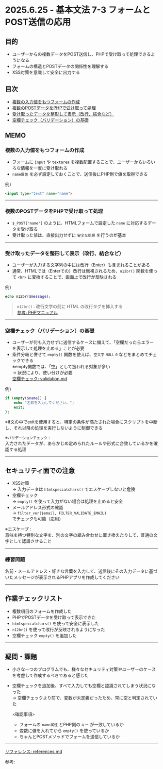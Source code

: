 # 2025.6.25 - 基本文法 7-3 フォームとPOST送信の応用

## 目的

- ユーザーからの複数データをPOST送信し、PHPで受け取って処理できるようになる
- フォームの構造とPOSTデータの関係性を理解する
- XSS対策を意識して安全に出力する

## 目次

- [複数の入力値をもつフォームの作成](#1)
- [複数のPOSTデータをPHPで受け取って処理](#2)
- [受け取ったデータを整形して表示（改行、結合など）](#3)
- [空欄チェック（バリデーション）の基礎](#4)

## MEMO

<a id="1"></a>

### 複数の入力値をもつフォームの作成

- フォームに `input` や `textarea` を複数配置することで、ユーザーからいろいろな情報を一度に受け取れる
- `name属性` を必ず設定しておくことで、送信後にPHP側で値を取得できる

例）
```html
<input type="text" name="name">
```
---
<a id="2"></a>

### 複数のPOSTデータをPHPで受け取って処理

- `$_POST['name']` のように、HTMLフォームで設定した `name` に対応するデータを受け取る
- 受け取った値は、直接出力せずに `安全な処理` を行うのが基本

---
<a id="3"></a>

### 受け取ったデータを整形して表示（改行、結合など）

- ユーザーが入力する文字列の中には改行（Enter）も含まれることがある
- 通常、HTMLでは（Enterでの）改行は無視されるため、`n12br()` 関数を使って `<br>` に変換することで、画面上で改行が反映される

例）
```php
echo n12br($message);
```

>`n12br()` : 改行文字の前に HTML の改行タグを挿入する  
>[参考: PHPマニュアル](https://www.php.net/manual/ja/function.nl2br.php)

---
<a id="4"></a>

### 空欄チェック（バリデーション）の基礎

- ユーザーが何も入力せずに送信するケースに備えて、「空欄だったらエラーを表示して処理を止める」ことが必要
- 条件分岐と併せて `empty()` 関数を使えば、`空文字` `NULL` `0` などをまとめてチェックできる  
    ※empty関数では、「空」として扱われる対象が多い  
    → 状況により、使い分けが必要  
    [空欄チェック: validation.md](validation.md)

例）
```php
if (empty($name)) {
    echo "名前を入力してください。";
    exit;
};
```

※if文の中でexitを使用すると、特定の条件が満たされた場合にスクリプトを中断し、それ以降の処理を実行しないように制御できる  

※`バリデーションチェック` :   
入力されたデータが、あらかじめ定められたルールや形式に合致しているかを確認する処理

---

## セキュリティ面での注意

- XSS対策  
    → 入力データは `htmlspecialchars()` でエスケープしないと危険
- 空欄チェック  
    → `empty()` を使って入力がない場合は処理を止めると安全
- メールアドレス形式の確認  
    → `filter_ver($email, FILTER_VALIDATE_EMAIL)` でチェックも可能（応用）

※エスケープ :  
意味を持つ特別な文字を、別の文字の組み合わせに置き換えたりして、普通の文字として認識させること

---

### 練習問題
名前・メールアドレス・好きな言葉を入力して、送信後にその入力データに基づいたメッセージが表示されるPHPアプリを作成してください  

---
## 作業チェックリスト

- 複数項目のフォームを作成した
- PHPでPOSTデータを受け取って表示できた
- `htmlspecialchars()` を使って安全に表示した
- `n12br()` を使って改行が反映されるようになった
- 空欄チェック `empty()` を追加した

---
## 疑問・課題

- 小さな一つのプログラムでも、様々なセキュリティ対策やユーザーのケースを考慮して作成するべきであると感じた
- 空欄チェックを追加後、すべて入力しても空欄と認識されてしまう状況になった  
→ 空欄チェックより前で、変数が未定義だったため、常に空と判定されていた

    <確認事項>
    - フォームの `name属性` とPHP側の `キー` が一致しているか
    - 変数に値を入れてから `empty()` を使っているか
    - ちゃんとPOSTメソッドでフォームを送信しているか

---

[リファレンス: references.md](references.md)

参考: []()
